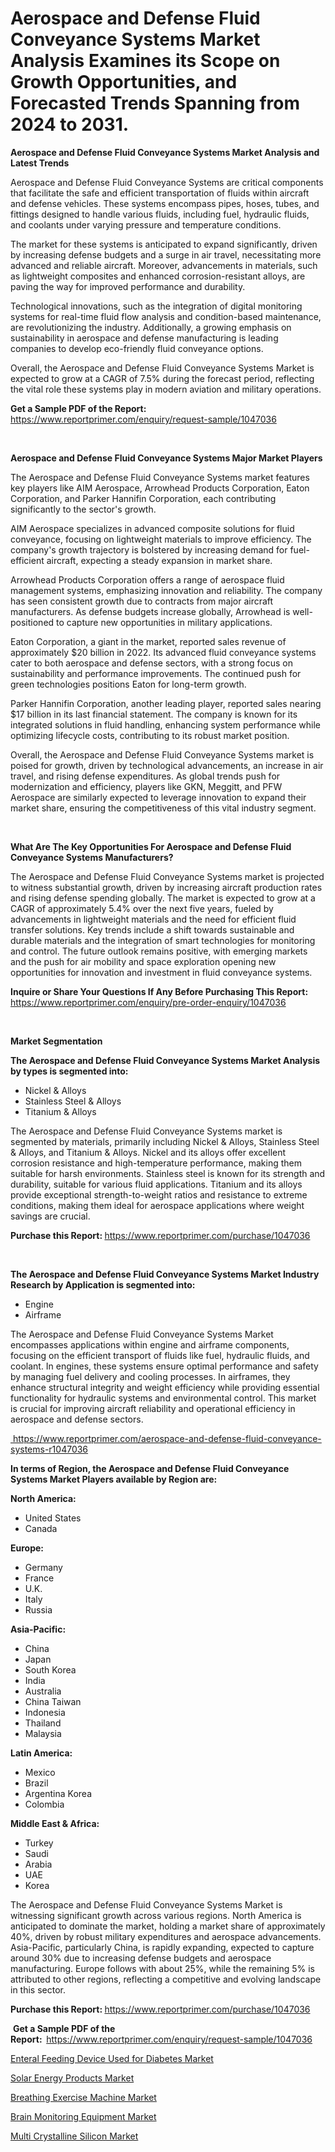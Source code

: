 <p><h1>Aerospace and Defense Fluid Conveyance Systems Market Analysis Examines its Scope on Growth Opportunities, and Forecasted Trends Spanning from 2024 to 2031.</h1></p><p><strong>Aerospace and Defense Fluid Conveyance Systems Market Analysis and Latest Trends</strong></p>
<p><p>Aerospace and Defense Fluid Conveyance Systems are critical components that facilitate the safe and efficient transportation of fluids within aircraft and defense vehicles. These systems encompass pipes, hoses, tubes, and fittings designed to handle various fluids, including fuel, hydraulic fluids, and coolants under varying pressure and temperature conditions. </p><p>The market for these systems is anticipated to expand significantly, driven by increasing defense budgets and a surge in air travel, necessitating more advanced and reliable aircraft. Moreover, advancements in materials, such as lightweight composites and enhanced corrosion-resistant alloys, are paving the way for improved performance and durability. </p><p>Technological innovations, such as the integration of digital monitoring systems for real-time fluid flow analysis and condition-based maintenance, are revolutionizing the industry. Additionally, a growing emphasis on sustainability in aerospace and defense manufacturing is leading companies to develop eco-friendly fluid conveyance options. </p><p>Overall, the Aerospace and Defense Fluid Conveyance Systems Market is expected to grow at a CAGR of 7.5% during the forecast period, reflecting the vital role these systems play in modern aviation and military operations.</p></p>
<p><strong>Get a Sample PDF of the Report:&nbsp;</strong> <a href="https://www.reportprimer.com/enquiry/request-sample/1047036">https://www.reportprimer.com/enquiry/request-sample/1047036</a></p>
<p>&nbsp;</p>
<p><strong>Aerospace and Defense Fluid Conveyance Systems Major Market Players</strong></p>
<p><p>The Aerospace and Defense Fluid Conveyance Systems market features key players like AIM Aerospace, Arrowhead Products Corporation, Eaton Corporation, and Parker Hannifin Corporation, each contributing significantly to the sector's growth.</p><p>AIM Aerospace specializes in advanced composite solutions for fluid conveyance, focusing on lightweight materials to improve efficiency. The company's growth trajectory is bolstered by increasing demand for fuel-efficient aircraft, expecting a steady expansion in market share.</p><p>Arrowhead Products Corporation offers a range of aerospace fluid management systems, emphasizing innovation and reliability. The company has seen consistent growth due to contracts from major aircraft manufacturers. As defense budgets increase globally, Arrowhead is well-positioned to capture new opportunities in military applications.</p><p>Eaton Corporation, a giant in the market, reported sales revenue of approximately $20 billion in 2022. Its advanced fluid conveyance systems cater to both aerospace and defense sectors, with a strong focus on sustainability and performance improvements. The continued push for green technologies positions Eaton for long-term growth.</p><p>Parker Hannifin Corporation, another leading player, reported sales nearing $17 billion in its last financial statement. The company is known for its integrated solutions in fluid handling, enhancing system performance while optimizing lifecycle costs, contributing to its robust market position.</p><p>Overall, the Aerospace and Defense Fluid Conveyance Systems market is poised for growth, driven by technological advancements, an increase in air travel, and rising defense expenditures. As global trends push for modernization and efficiency, players like GKN, Meggitt, and PFW Aerospace are similarly expected to leverage innovation to expand their market share, ensuring the competitiveness of this vital industry segment.</p></p>
<p>&nbsp;</p>
<p><strong>What Are The Key Opportunities For Aerospace and Defense Fluid Conveyance Systems Manufacturers?</strong></p>
<p><p>The Aerospace and Defense Fluid Conveyance Systems market is projected to witness substantial growth, driven by increasing aircraft production rates and rising defense spending globally. The market is expected to grow at a CAGR of approximately 5.4% over the next five years, fueled by advancements in lightweight materials and the need for efficient fluid transfer solutions. Key trends include a shift towards sustainable and durable materials and the integration of smart technologies for monitoring and control. The future outlook remains positive, with emerging markets and the push for air mobility and space exploration opening new opportunities for innovation and investment in fluid conveyance systems.</p></p>
<p><strong>Inquire or Share Your Questions If Any Before Purchasing This Report:</strong> <a href="https://www.reportprimer.com/enquiry/pre-order-enquiry/1047036">https://www.reportprimer.com/enquiry/pre-order-enquiry/1047036</a></p>
<p>&nbsp;</p>
<p><strong>Market Segmentation</strong></p>
<p><strong>The Aerospace and Defense Fluid Conveyance Systems Market Analysis by types is segmented into:</strong></p>
<p><ul><li>Nickel & Alloys</li><li>Stainless Steel & Alloys</li><li>Titanium & Alloys</li></ul></p>
<p><p>The Aerospace and Defense Fluid Conveyance Systems market is segmented by materials, primarily including Nickel & Alloys, Stainless Steel & Alloys, and Titanium & Alloys. Nickel and its alloys offer excellent corrosion resistance and high-temperature performance, making them suitable for harsh environments. Stainless steel is known for its strength and durability, suitable for various fluid applications. Titanium and its alloys provide exceptional strength-to-weight ratios and resistance to extreme conditions, making them ideal for aerospace applications where weight savings are crucial.</p></p>
<p><strong>Purchase this Report:&nbsp;</strong><a href="https://www.reportprimer.com/purchase/1047036">https://www.reportprimer.com/purchase/1047036</a></p>
<p>&nbsp;</p>
<p><strong>The Aerospace and Defense Fluid Conveyance Systems Market Industry Research by Application is segmented into:</strong></p>
<p><ul><li>Engine</li><li>Airframe</li></ul></p>
<p><p>The Aerospace and Defense Fluid Conveyance Systems Market encompasses applications within engine and airframe components, focusing on the efficient transport of fluids like fuel, hydraulic fluids, and coolant. In engines, these systems ensure optimal performance and safety by managing fuel delivery and cooling processes. In airframes, they enhance structural integrity and weight efficiency while providing essential functionality for hydraulic systems and environmental control. This market is crucial for improving aircraft reliability and operational efficiency in aerospace and defense sectors.</p></p>
<p><a href="https://www.reportprimer.com/aerospace-and-defense-fluid-conveyance-systems-r1047036">&nbsp;https://www.reportprimer.com/aerospace-and-defense-fluid-conveyance-systems-r1047036</a></p>
<p><strong>In terms of Region, the Aerospace and Defense Fluid Conveyance Systems Market Players available by Region are:</strong></p>
<p>
    <p> <strong> North America: </strong>
        <ul>
            <li>United States</li>
            <li>Canada</li>
        </ul>
        </p> 
    <p> <strong> Europe: </strong>
        <ul>
            <li>Germany</li>
            <li>France</li>
            <li>U.K.</li>
            <li>Italy</li>
            <li>Russia</li>
        </ul>
        </p> 
    <p> <strong> Asia-Pacific: </strong>
        <ul>
            <li>China</li>
            <li>Japan</li>
            <li>South Korea</li>
            <li>India</li>
            <li>Australia</li>
            <li>China Taiwan</li>
            <li>Indonesia</li>
            <li>Thailand</li>
            <li>Malaysia</li>
        </ul>
        </p> 
    <p> <strong> Latin America: </strong>
        <ul>
            <li>Mexico</li>
            <li>Brazil</li>
            <li>Argentina Korea</li>
            <li>Colombia</li>
        </ul>
        </p> 
    <p> <strong> Middle East & Africa: </strong>
        <ul>
            <li>Turkey</li>
            <li>Saudi</li>
            <li>Arabia</li>
            <li>UAE</li>
            <li>Korea</li>
        </ul>
    </p>
    </p>
<p><p>The Aerospace and Defense Fluid Conveyance Systems Market is witnessing significant growth across various regions. North America is anticipated to dominate the market, holding a market share of approximately 40%, driven by robust military expenditures and aerospace advancements. Asia-Pacific, particularly China, is rapidly expanding, expected to capture around 30% due to increasing defense budgets and aerospace manufacturing. Europe follows with about 25%, while the remaining 5% is attributed to other regions, reflecting a competitive and evolving landscape in this sector. </p></p>
<p><strong>Purchase this Report: </strong><a href="https://www.reportprimer.com/purchase/1047036">https://www.reportprimer.com/purchase/1047036</a></p>
<p>&nbsp;<strong>Get a Sample PDF of the Report:&nbsp;&nbsp;</strong><a href="https://www.reportprimer.com/enquiry/request-sample/1047036">https://www.reportprimer.com/enquiry/request-sample/1047036</a></p>
<p><strong></strong></p>
<p><p><a href="https://medium.com/@amir.vaghari/global-enteral-feeding-device-used-for-diabetes-market-size-share-analysis-by-product-type-by-6e2b84f626b6?postPublishedType=repub">Enteral Feeding Device Used for Diabetes Market</a></p><p><a href="https://issuu.com/reportprime-2/docs/solar-energy-products-market-size-2_e47ba6d1248873">Solar Energy Products Market</a></p><p><a href="https://www.linkedin.com/pulse/global-breathing-exercise-machine-market-sector-types-t184e">Breathing Exercise Machine Market</a></p><p><a href="https://www.linkedin.com/pulse/brain-monitoring-equipment-market-research-report-forecast-mlyre">Brain Monitoring Equipment Market</a></p><p><a href="https://issuu.com/reportprime-2/docs/multi-crystalline-silicon-market-si_55a5ac13d16616">Multi Crystalline Silicon Market</a></p></p>